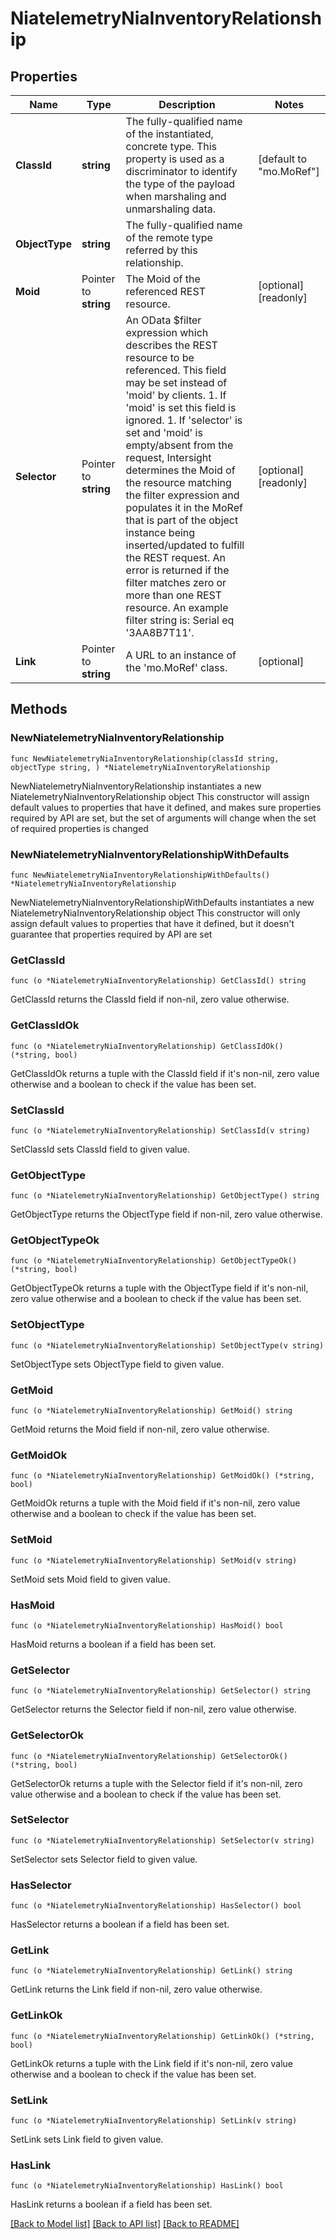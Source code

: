 # NiatelemetryNiaInventoryRelationship

## Properties

Name | Type | Description | Notes
------------ | ------------- | ------------- | -------------
**ClassId** | **string** | The fully-qualified name of the instantiated, concrete type. This property is used as a discriminator to identify the type of the payload when marshaling and unmarshaling data. | [default to "mo.MoRef"]
**ObjectType** | **string** | The fully-qualified name of the remote type referred by this relationship. | 
**Moid** | Pointer to **string** | The Moid of the referenced REST resource. | [optional] [readonly] 
**Selector** | Pointer to **string** | An OData $filter expression which describes the REST resource to be referenced. This field may be set instead of &#39;moid&#39; by clients. 1. If &#39;moid&#39; is set this field is ignored. 1. If &#39;selector&#39; is set and &#39;moid&#39; is empty/absent from the request, Intersight determines the Moid of the resource matching the filter expression and populates it in the MoRef that is part of the object instance being inserted/updated to fulfill the REST request. An error is returned if the filter matches zero or more than one REST resource. An example filter string is: Serial eq &#39;3AA8B7T11&#39;. | [optional] [readonly] 
**Link** | Pointer to **string** | A URL to an instance of the &#39;mo.MoRef&#39; class. | [optional] 

## Methods

### NewNiatelemetryNiaInventoryRelationship

`func NewNiatelemetryNiaInventoryRelationship(classId string, objectType string, ) *NiatelemetryNiaInventoryRelationship`

NewNiatelemetryNiaInventoryRelationship instantiates a new NiatelemetryNiaInventoryRelationship object
This constructor will assign default values to properties that have it defined,
and makes sure properties required by API are set, but the set of arguments
will change when the set of required properties is changed

### NewNiatelemetryNiaInventoryRelationshipWithDefaults

`func NewNiatelemetryNiaInventoryRelationshipWithDefaults() *NiatelemetryNiaInventoryRelationship`

NewNiatelemetryNiaInventoryRelationshipWithDefaults instantiates a new NiatelemetryNiaInventoryRelationship object
This constructor will only assign default values to properties that have it defined,
but it doesn't guarantee that properties required by API are set

### GetClassId

`func (o *NiatelemetryNiaInventoryRelationship) GetClassId() string`

GetClassId returns the ClassId field if non-nil, zero value otherwise.

### GetClassIdOk

`func (o *NiatelemetryNiaInventoryRelationship) GetClassIdOk() (*string, bool)`

GetClassIdOk returns a tuple with the ClassId field if it's non-nil, zero value otherwise
and a boolean to check if the value has been set.

### SetClassId

`func (o *NiatelemetryNiaInventoryRelationship) SetClassId(v string)`

SetClassId sets ClassId field to given value.


### GetObjectType

`func (o *NiatelemetryNiaInventoryRelationship) GetObjectType() string`

GetObjectType returns the ObjectType field if non-nil, zero value otherwise.

### GetObjectTypeOk

`func (o *NiatelemetryNiaInventoryRelationship) GetObjectTypeOk() (*string, bool)`

GetObjectTypeOk returns a tuple with the ObjectType field if it's non-nil, zero value otherwise
and a boolean to check if the value has been set.

### SetObjectType

`func (o *NiatelemetryNiaInventoryRelationship) SetObjectType(v string)`

SetObjectType sets ObjectType field to given value.


### GetMoid

`func (o *NiatelemetryNiaInventoryRelationship) GetMoid() string`

GetMoid returns the Moid field if non-nil, zero value otherwise.

### GetMoidOk

`func (o *NiatelemetryNiaInventoryRelationship) GetMoidOk() (*string, bool)`

GetMoidOk returns a tuple with the Moid field if it's non-nil, zero value otherwise
and a boolean to check if the value has been set.

### SetMoid

`func (o *NiatelemetryNiaInventoryRelationship) SetMoid(v string)`

SetMoid sets Moid field to given value.

### HasMoid

`func (o *NiatelemetryNiaInventoryRelationship) HasMoid() bool`

HasMoid returns a boolean if a field has been set.

### GetSelector

`func (o *NiatelemetryNiaInventoryRelationship) GetSelector() string`

GetSelector returns the Selector field if non-nil, zero value otherwise.

### GetSelectorOk

`func (o *NiatelemetryNiaInventoryRelationship) GetSelectorOk() (*string, bool)`

GetSelectorOk returns a tuple with the Selector field if it's non-nil, zero value otherwise
and a boolean to check if the value has been set.

### SetSelector

`func (o *NiatelemetryNiaInventoryRelationship) SetSelector(v string)`

SetSelector sets Selector field to given value.

### HasSelector

`func (o *NiatelemetryNiaInventoryRelationship) HasSelector() bool`

HasSelector returns a boolean if a field has been set.

### GetLink

`func (o *NiatelemetryNiaInventoryRelationship) GetLink() string`

GetLink returns the Link field if non-nil, zero value otherwise.

### GetLinkOk

`func (o *NiatelemetryNiaInventoryRelationship) GetLinkOk() (*string, bool)`

GetLinkOk returns a tuple with the Link field if it's non-nil, zero value otherwise
and a boolean to check if the value has been set.

### SetLink

`func (o *NiatelemetryNiaInventoryRelationship) SetLink(v string)`

SetLink sets Link field to given value.

### HasLink

`func (o *NiatelemetryNiaInventoryRelationship) HasLink() bool`

HasLink returns a boolean if a field has been set.


[[Back to Model list]](../README.md#documentation-for-models) [[Back to API list]](../README.md#documentation-for-api-endpoints) [[Back to README]](../README.md)


